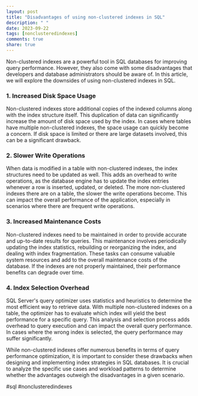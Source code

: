 ```yaml
---
layout: post
title: "Disadvantages of using non-clustered indexes in SQL"
description: " "
date: 2023-09-22
tags: [nonclusteredindexes]
comments: true
share: true
---
```


Non-clustered indexes are a powerful tool in SQL databases for improving query performance. However, they also come with some disadvantages that developers and database administrators should be aware of. In this article, we will explore the downsides of using non-clustered indexes in SQL.

### 1. Increased Disk Space Usage
Non-clustered indexes store additional copies of the indexed columns along with the index structure itself. This duplication of data can significantly increase the amount of disk space used by the index. In cases where tables have multiple non-clustered indexes, the space usage can quickly become a concern. If disk space is limited or there are large datasets involved, this can be a significant drawback.

### 2. Slower Write Operations
When data is modified in a table with non-clustered indexes, the index structures need to be updated as well. This adds an overhead to write operations, as the database engine has to update the index entries whenever a row is inserted, updated, or deleted. The more non-clustered indexes there are on a table, the slower the write operations become. This can impact the overall performance of the application, especially in scenarios where there are frequent write operations.

### 3. Increased Maintenance Costs
Non-clustered indexes need to be maintained in order to provide accurate and up-to-date results for queries. This maintenance involves periodically updating the index statistics, rebuilding or reorganizing the index, and dealing with index fragmentation. These tasks can consume valuable system resources and add to the overall maintenance costs of the database. If the indexes are not properly maintained, their performance benefits can degrade over time.

### 4. Index Selection Overhead
SQL Server's query optimizer uses statistics and heuristics to determine the most efficient way to retrieve data. With multiple non-clustered indexes on a table, the optimizer has to evaluate which index will yield the best performance for a specific query. This analysis and selection process adds overhead to query execution and can impact the overall query performance. In cases where the wrong index is selected, the query performance may suffer significantly.

While non-clustered indexes offer numerous benefits in terms of query performance optimization, it is important to consider these drawbacks when designing and implementing index strategies in SQL databases. It is crucial to analyze the specific use cases and workload patterns to determine whether the advantages outweigh the disadvantages in a given scenario.

#sql #nonclusteredindexes